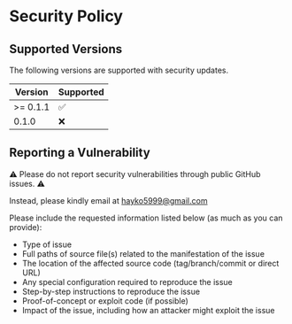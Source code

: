 # Security Policy

## Supported Versions

The following versions are supported with security updates.

| Version   | Supported          |
|-----------| ------------------ |
| \>= 0.1.1 | :white_check_mark: |
| 0.1.0     | :x:                |


## Reporting a Vulnerability

⚠️ Please do not report security vulnerabilities through public GitHub issues. ⚠️ 

Instead, please kindly email at hayko5999@gmail.com

Please include the requested information listed below (as much as you can provide):

- Type of issue
- Full paths of source file(s) related to the manifestation of the issue
- The location of the affected source code (tag/branch/commit or direct URL)
- Any special configuration required to reproduce the issue
- Step-by-step instructions to reproduce the issue
- Proof-of-concept or exploit code (if possible)
- Impact of the issue, including how an attacker might exploit the issue
